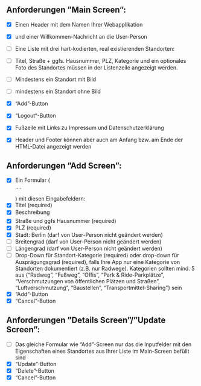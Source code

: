 ## Anforderungen ”Main Screen”:
- [X] Einen Header mit dem Namen Ihrer Webapplikation 
- [X] und einer Willkommen-Nachricht an die User-Person
- [ ] Eine Liste mit drei hart-kodierten, real existierenden Standorten: 
- [ ] Titel, Straße + ggfs. Hausnummer, PLZ, Kategorie und ein optionales Foto des Standortes müssen in der Listenzeile angezeigt werden. 

- [ ] Mindestens ein Standort mit Bild
- [ ] mindestens ein Standort ohne Bild
- [X] “Add”-Button
- [X] “Logout“-Button
- [X] Fußzeile mit Links zu Impressum und Datenschutzerklärung
- [X] Header und Footer können aber auch am Anfang bzw. am Ende der HTML-Datei angezeigt werden

## Anforderungen ”Add Screen”:
- [X] Ein Formular (<form> ....</form>) mit diesen Eingabefeldern:
- [X] Titel (required)
- [X] Beschreibung
- [X] Straße und ggfs Hausnummer (required)
- [X] PLZ (required)
- [X] Stadt: Berlin (darf von User-Person nicht geändert werden)
- [ ] Breitengrad (darf von User-Person nicht geändert werden)
- [ ] Längengrad (darf von User-Person nicht geändert werden)
- [ ] Drop-Down für Standort-Kategorie (required) oder drop-down für Ausprägungsgrad (required), falls Ihre App nur eine Kategorie von Standorten dokumentiert (z.B. nur Radwege). Kategorien sollten mind. 5 aus {“Radweg”, “Fußweg”, “Öffis”, “Park & Ride-Parkplätze”, “Verschmutzungen von öffentlichen Plätzen und Straßen”, “Luftverschmutzung”, “Baustellen”, “Transportmittel-Sharing”} sein
- [X] “Add”-Button
- [X] “Cancel”-Button

## Anforderungen ”Details Screen”/”Update Screen”:

- [ ] Das gleiche Formular wie “Add”-Screen nur das die Inputfelder mit den Eigenschaften eines Standortes aus Ihrer Liste im Main-Screen befüllt sind
- [X] “Update”-Button
- [X] “Delete”-Button
- [X] “Cancel”-Button